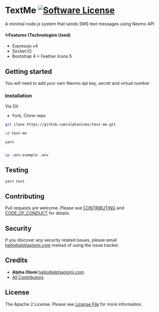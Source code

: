 # TextMe [![Software License][ico-license]](LICENSE) 

A minimal node.js system that sends SMS text messages using Nexmo API


#### ✨Features (Technologies Used)

- Expressjs v4
- Socket.IO
- Bootstrap 4 + Feather Icons 5

## Getting started

You will need to add your own Nexmo api key, secret and virtual number

### Installation

Via Git

- Fork, Clone repo

```bash
git clone https://github.com/alphaolomi/text-me.git

cd text-me

yarn


cp .env.example .env
```

## Testing

```bash
yarn test
```

## Contributing

Pull requests are welcome. Please see [CONTRIBUTING](./.github/CONTRIBUTING.md) and [CODE_OF_CONDUCT](./.github/CODE_OF_CONDUCT.md) for details.

## Security

If you discover any security related issues, please email [hello@alphaolomi.com](mailto:hello@alphaolomi.com) instead of using the issue tracker.

## Credits

- **Alpha Olomi** [hello@alphaolomi.com](hello@alphaolomi.com)
- [All Contributors][link-contributors]

## License

The Apache 2 License. Please see [License File](LICENSE) for more information.

[ico-license]: https://img.shields.io/badge/license-Apache2-brightgreen.svg?style=flat-square
[ico-travis]: https://img.shields.io/travis/alphaolomi/wazo/master.svg?style=flat-square
[link-travis]: https://travis-ci.org/alphaolomi/text-me
[link-author]: https://github.com/alphaolomi
[link-contributors]: ../../contributors